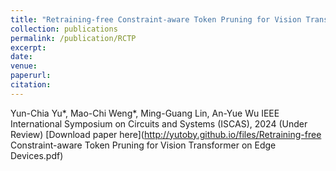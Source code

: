 ```yaml
---
title: "Retraining-free Constraint-aware Token Pruning for Vision Transformer on Edge Devices"
collection: publications
permalink: /publication/RCTP
excerpt:
date:
venue: 
paperurl: 
citation: 
---
```

Yun-Chia Yu*, Mao-Chi Weng*, Ming-Guang Lin, An-Yue Wu
IEEE International Symposium on Circuits and Systems (ISCAS), 2024 (Under Review)
[Download paper here](http://yutoby.github.io/files/Retraining-free Constraint-aware Token Pruning for Vision Transformer on Edge Devices.pdf)

